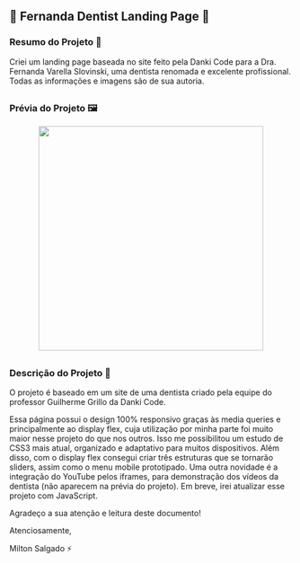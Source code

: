 ## 🦷 Fernanda Dentist Landing Page 🦷

### Resumo do Projeto 📄
Criei um landing page baseada no site feito pela Danki Code para a Dra. Fernanda Varella Slovinski, uma dentista renomada e excelente profissional.
Todas as informações e imagens são de sua autoria.

##

### Prévia do Projeto 🖼️
<div align="center">
    <img height="400em" src="images/landing_page_fernanda_dentist.png">
</div>

##

### Descrição do Projeto 📖

O projeto é baseado em um site de uma dentista criado pela equipe do professor Guilherme Grillo da Danki Code.

Essa página possui o design 100% responsivo graças às media queries e principalmente ao display flex, cuja utilização por minha parte foi muito maior nesse projeto do que nos outros. Isso me possibilitou um estudo de CSS3 mais atual, organizado e adaptativo para muitos dispositivos. Além disso, com o display flex consegui criar três estruturas que se tornarão sliders, assim como o menu mobile prototipado. Uma outra novidade é a integração do YouTube pelos iframes, para demonstração dos vídeos da dentista (não aparecem na prévia do projeto). Em breve, irei atualizar esse projeto com JavaScript.

Agradeço a sua atenção e leitura deste documento!

Atenciosamente, 

Milton Salgado ⚡